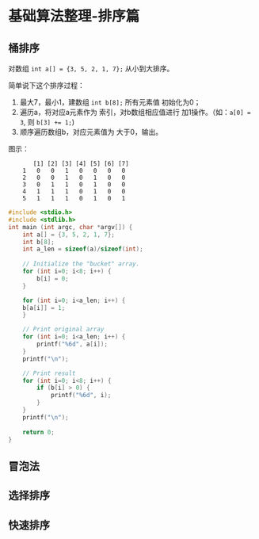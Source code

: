 # 基础算法整理-排序篇

## 桶排序
对数组 `int a[] = {3, 5, 2, 1, 7};` 从小到大排序。

简单说下这个排序过程：

1. 最大7，最小1，建数组 `int b[8];` 所有元素值 初始化为0； 
2. 遍历a，将对应a元素作为 索引，对b数组相应值进行 加1操作。（如：`a[0] = 3`, 则 `b[3] += 1;`) 
3. 顺序遍历数组b，对应元素值为 大于0，输出。 

图示：

```
	   [1] [2] [3] [4] [5] [6] [7]
	1   0   0   1   0   0   0   0
	2   0   0   1   0   1   0   0
	3   0   1   1   0   1   0   0
	4   1   1   1   0   1   0   0
	5   1   1   1   0   1   0   1
```

```c
#include <stdio.h>
#include <stdlib.h>
int main (int argc, char *argv[]) {
    int a[] = {3, 5, 2, 1, 7};
    int b[8];
    int a_len = sizeof(a)/sizeof(int);
	
    // Initialize the "bucket" array.
    for (int i=0; i<8; i++) {
        b[i] = 0;
    }

    for (int i=0; i<a_len; i++) {
	b[a[i]] = 1;
    }

    // Print original array
    for (int i=0; i<a_len; i++) {
        printf("%6d", a[i]);
    }
    printf("\n");

    // Print result
    for (int i=0; i<8; i++) {
        if (b[i] > 0) {
            printf("%6d", i);
	    }
    }
    printf("\n");
	
    return 0;
}
```

## 冒泡法
## 选择排序
## 快速排序
